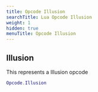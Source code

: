 ```yaml
---
title: Opcode Illusion
searchTitle: Lua Opcode Illusion
weight: 1
hidden: true
menuTitle: Opcode Illusion
---
```

## Illusion

This represents a Illusion opcode
```lua
Opcode.Illusion
```